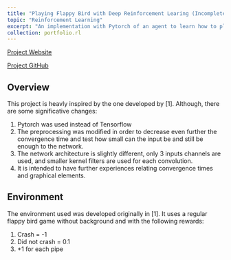 ```yaml
---
title: "Playing Flappy Bird with Deep Reinforcement Learing (Incomplete)"
topic: "Reinforcement Learning"
excerpt: "An implementation with Pytorch of an agent to learn how to play the Flappy Bird game. <br/>"
collection: portfolio.rl
---
```


[Project Website](https://netopedro.github.io/DeepReinforcementLearningFlappyBird)

[Project GitHub](https://github.com/NetoPedro/DeepReinforcementLearningFlappyBird)

## Overview
This project is heavly inspired by the one developed by [1].
Although, there are some significative changes: 

1. Pytorch was used instead of Tensorflow 
2. The preprocessing was modified in order to decrease even further the convergence time and test how small can the input be and still be enough to the network. 
3. The network architecture is slightly different, only 3 inputs channels are used, and smaller kernel filters are used for each convolution. 
4. It is intended to have further experiences relating convergence times and graphical elements. 



## Environment

The environment used was developed originally in [1].
It uses a regular flappy bird game without background and with the following rewards: 

1. Crash = -1
2. Did not crash = 0.1
3. +1 for each pipe 
